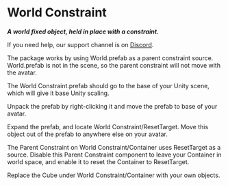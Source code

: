 # World Constraint
**_A world fixed object, held in place with a constraint._**

If you need help, our support channel is on [Discord](https://discord.gg/THCRsJc).

The package works by using World.prefab as a parent constraint source. World.prefab is not in the scene, so the parent constraint will not move with the avatar.

The World Constraint.prefab should go to the base of your Unity scene, which will give it base Unity scaling.

Unpack the prefab by right-clicking it and move the prefab to base of your avatar.

Expand the prefab, and locate World Constraint/ResetTarget. Move this object out of the prefab to anywhere else on your avatar.

The Parent Constraint on World Constraint/Container uses ResetTarget as a source. Disable this Parent Constraint component to leave your Container in world space, and enable it to reset the Container to ResetTarget.

Replace the Cube under World Constraint/Container with your own objects.

